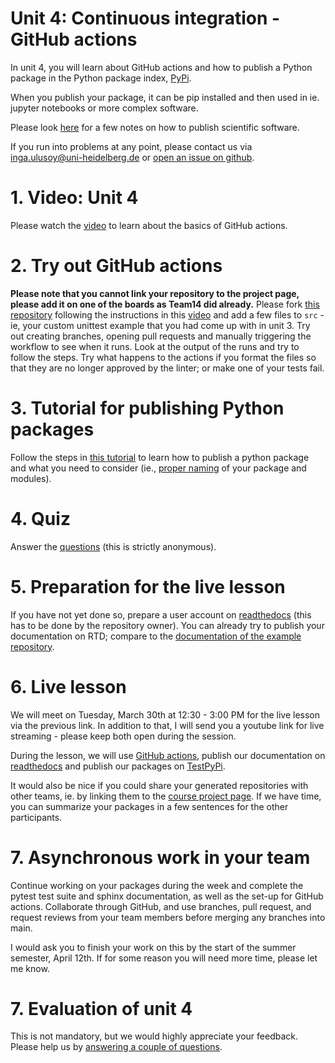 # Unit 4: Continuous integration - GitHub actions
In unit 4, you will learn about GitHub actions and how to publish a Python package in the Python package index, [PyPi](https://pypi.org/).

When you publish your package, it can be pip installed and then used in ie. jupyter notebooks or more complex software.

Please look [here](unit4/PUBLISH.md) for a few notes on how to publish scientific software.

If you run into problems at any point, please contact us via inga.ulusoy@uni-heidelberg.de or [open an issue on github](https://docs.github.com/en/github/managing-your-work-on-github/creating-an-issue).

# 1. Video: Unit 4
Please watch the [video](https://youtu.be/HJ7nG-P0XA0) to learn about the basics of GitHub actions.

# 2. Try out GitHub actions
**Please note that you cannot link your repository to the project page, please add it on one of the boards as Team14 did already.**
Please fork [this repository](https://github.com/iulusoy/actions-example-iulusoy) following the instructions in this [video](https://youtu.be/G7Uhh19WBZY) and add a few files to `src` - ie, your custom unittest example that you had come up with in unit 3. Try out creating branches, opening pull requests and manually triggering the workflow to see when it runs. Look at the output of the runs and try to follow the steps. Try what happens to the actions if you format the files so that they are no longer approved by the linter; or make one of your tests fail.

# 3. Tutorial for publishing Python packages
Follow the steps in [this tutorial](https://packaging.python.org/tutorials/packaging-projects/) to learn how to publish a python package and what you need to consider (ie., [proper naming](https://visualgit.readthedocs.io/en/latest/pages/naming_convention.html) of your package and modules).

# 4. Quiz
Answer the [questions](https://forms.gle/NYDYH8wiRXoKN8aE8) (this is strictly anonymous).

# 5. Preparation for the live lesson
If you have not yet done so, prepare a user account on [readthedocs](https://readthedocs.org/) (this has to be done by the repository owner). You can already try to publish your documentation on RTD; compare to the [documentation of the example repository](https://team0.readthedocs.io/en/latest/index.html).

# 6. Live lesson
We will meet on Tuesday, March 30th at 12:30 - 3:00 PM for the live lesson via the previous link. In addition to that, I will send you a youtube link for live streaming - please keep both open during the session.

During the lesson, we will use [GitHub actions](https://docs.github.com/en/actions), publish our documentation on [readthedocs](https://readthedocs.org/) and publish our packages on [TestPyPi](https://test.pypi.org/).

It would also be nice if you could share your generated repositories with other teams, ie. by linking them to the [course project page](https://github.com/users/iulusoy/projects/1). If we have time, you can summarize your packages in a few sentences for the other participants.

# 7. Asynchronous work in your team
Continue working on your packages during the week and complete the pytest test suite and sphinx documentation, as well as the set-up for GitHub actions. Collaborate through GitHub, and use branches, pull request, and request reviews from your team members before merging any branches into main.

I would ask you to finish your work on this by the start of the summer semester, April 12th. If for some reason you will need more time, please let me know.

# 7. Evaluation of unit 4
This is not mandatory, but we would highly appreciate your feedback. Please help us by [answering a couple of questions](https://forms.gle/Mk1jj27YMFdqffAG6).

